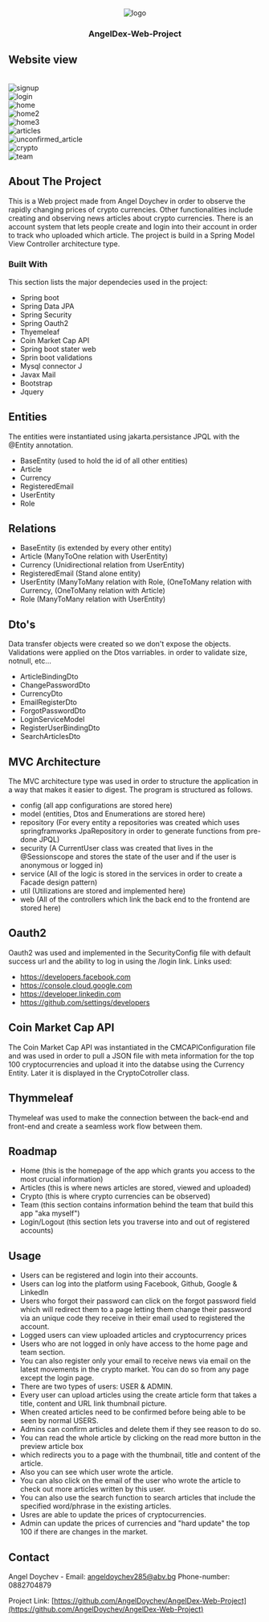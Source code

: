
<a name="AngelDex"></a>

<!-- PROJECT LOGO -->
<br />
<div align="center">
<img src="https://i.postimg.cc/90B4KcNK/logo.png" alt="logo">
  <h3 align="center">AngelDex-Web-Project</h3>
</div>



<!-- Website view -->
## Website view

<br />
<img src="https://i.postimg.cc/d1D2cZKd/signup-tab.png" alt="signup">
<br />
<img src="https://i.postimg.cc/d1D2cZKd/signup-tab.png" alt="login">
<br />
<img src="https://i.postimg.cc/Hx4921Hv/home-tab.png" alt="home">
<br />
<img src="https://i.postimg.cc/sxLQPTB0/home-tab-2.png" alt="home2">
<br />
<img src="https://i.postimg.cc/kgsVfMtb/home-tab-3.png" alt="home3">
<br />
<img src="https://i.postimg.cc/LXL2Qv0b/articles.png" alt="articles">
<br />
<img src="https://i.postimg.cc/26wX5Zq5/unconfirmed-article.png" alt="unconfirmed_article">
<br />
<img src="https://i.postimg.cc/zGZw9fB2/crypto-tab.png" alt="crypto">
<br />
<img src="https://i.postimg.cc/506nfRMs/team-tab.png" alt="team">
<br />




<!-- ABOUT THE PROJECT -->
## About The Project


This is a Web project made from Angel Doychev in order to  observe the rapidly changing prices of crypto currencies. 
Other functionalities include creating and observing news articles about crypto currencies. There is an
account system that lets people create and login into their account in order to track who uploaded which article.
The project is build in a Spring Model View Controller architecture type.




### Built With

This section lists the major dependecies used in the project:

* Spring boot
* Spring Data JPA
* Spring Security
* Spring Oauth2
* Thyemeleaf
* Coin Market Cap API
* Spring boot stater web
* Sprin boot validations
* Mysql connector J
* Javax Mail
* Bootstrap
* Jquery




<!-- Entities -->
## Entities

The entities were instantiated using jakarta.persistance JPQL with the @Entity annotation.

- BaseEntity (used to hold the id of all other entities)
- Article 
- Currency
- RegisteredEmail
- UserEntity
- Role




<!-- Relations -->
## Relations

- BaseEntity (is extended by every other entity)
- Article (ManyToOne relation with UserEntity)
- Currency (Unidirectional relation from UserEntity)
- RegisteredEmail (Stand alone entity)
- UserEntity (ManyToMany relation with Role,
             (OneToMany relation with Currency,
             (OneToMany relation with Article)
- Role (ManyToMany relation with UserEntity)


<!-- Dto -->
## Dto's

Data transfer objects were created so we don't expose the objects.
Validations were applied on the Dtos varriables. in order to validate size, notnull, etc...

- ArticleBindingDto
- ChangePasswordDto
- CurrencyDto
- EmailRegisterDto
- ForgotPasswordDto
- LoginServiceModel
- RegisterUserBindingDto
- SearchArticlesDto


<!-- MVC architecture -->
## MVC Architecture 

The MVC architecture type was used in order to structure the application in a way that 
makes it easier to digest. The program is structured as follows.

- config (all app configurations are stored here)
- model (entities, Dtos and Enumerations are stored here)
- repository (For every entity a repositories was created which uses  springframworks JpaRepository in order to generate functions from pre-done JPQL)
- security (A CurrentUser class was created that lives in the @Sessionscope and stores the state of the user and if the user is anonymous or logged in)
- service (All of the logic is stored in the services in order to create a Facade design pattern)
- util (Utilizations are stored and implemented here)
- web (All of the controllers which link the back end to the frontend are stored here)



<!-- Oauth2 -->
## Oauth2

Oauth2 was used and implemented in the SecurityConfig file with default
success url and the ability to log in using the /login link.
Links used:
- https://developers.facebook.com
- https://console.cloud.google.com
- https://developer.linkedin.com
- https://github.com/settings/developers



<!-- Coin Market Cap API -->
## Coin Market Cap API

The Coin Market Cap API was instantiated in the CMCAPIConfiguration file
and was used in order to pull a JSON file with meta information for
the top 100 cryptocurrencies and upload it into the databse using the 
Currency Entity. Later it is displayed in the CryptoCotroller class.



<!-- Thymeleaf -->
## Thymmeleaf
Thymeleaf was used to make the connection between the back-end and front-end 
and create a seamless work flow between them. 



<!-- ROADMAP -->
## Roadmap

- Home (this is the homepage of the app which grants you access to the most crucial information)
- Articles (this is where news articles are stored, viewed and uploaded)
- Crypto (this is where crypto currencies can be observed)
- Team (this section contains information behind the team that build this app "aka myself")
- Login/Logout (this section lets you traverse into and out of registered accounts)




<!-- USAGE EXAMPLES -->
## Usage

- Users can be registered and login into their accounts.
- Users can log into the platform using Facebook, Github, Google & LinkedIn
- Users who forgot their password can click on the forgot password field
which will redirect them to a page letting them change their password via
an unique code they receive in their email used to registered the account.
- Logged users can view uploaded articles and cryptocurrency prices
- Users who are not logged in only have access to the home page and team section.
- You can also register only your email to receive news via email on the latest movements
in the crypto market. You can do so from any page except the login page.
- There are two types of users: USER & ADMIN.
- Every user can upload articles using the create article form that takes a title, content and URL link thumbnail picture.
- When created articles need to be confirmed before being able to be seen by normal USERS.
- Admins can confirm articles and delete them if they see reason to do so.
- You can read the whole article by clicking on the read more button in the preview article box
- which redirects you to a page with the thumbnail, title and content of the article.
- Also you can see which user wrote the article.
- You can also click on the email of the user who wrote the article to check out more
articles written by this user.
- You can also use the search function to search articles that include the specified word/phrase
in the existing articles.
- Usres are able to update the prices of cryptocurrencies.
- Admin can update the prices of currencies and "hard update" the top 100 if there are changes in the market.




<!-- CONTACT -->
## Contact

Angel Doychev - Email: angeldoychev285@abv.bg Phone-number: 0882704879

Project Link: [https://github.com/AngelDoychev/AngelDex-Web-Project](https://github.com/AngelDoychev/AngelDex-Web-Project)


